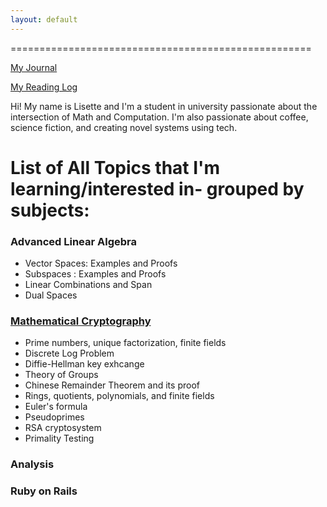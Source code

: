 ```yaml
---
layout: default
---
```


====================================================

[My Journal](journal.md)

[My Reading Log](reading.md)

Hi! My name is Lisette and I'm a student in university passionate about the intersection of Math and Computation. I'm also passionate about coffee, science fiction, and creating novel systems using tech. 

# List of All Topics that I'm learning/interested in- grouped by subjects:

### Advanced Linear Algebra

* Vector Spaces: Examples and Proofs
* Subspaces : Examples and Proofs
* Linear Combinations and Span
* Dual Spaces

### [Mathematical Cryptography](mathematical_crypto.md)

* Prime numbers, unique factorization, finite fields 
* Discrete Log Problem 
* Diffie-Hellman key exhcange 
* Theory of Groups
* Chinese Remainder Theorem and its proof 
* Rings, quotients, polynomials, and finite fields
* Euler's formula
* Pseudoprimes 
* RSA cryptosystem 
* Primality Testing 

### Analysis
### Ruby on Rails


